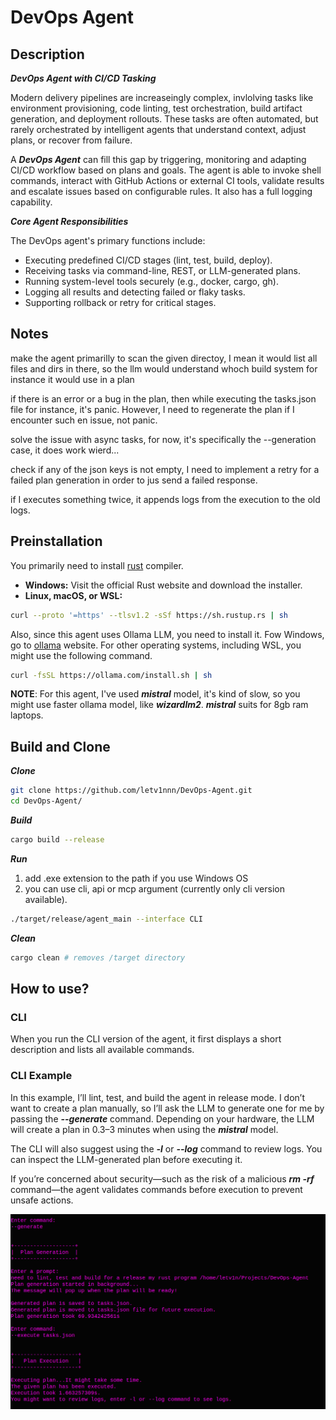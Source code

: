 # DevOps Agent

## Description
***DevOps Agent with CI/CD Tasking***

Modern delivery pipelines are increaseingly complex, invlolving tasks like environment provisioning, code linting, test orchestration, build artifact generation, and deployment rollouts. These tasks are often automated, but rarely orchestrated by intelligent agents that understand context, adjust plans, or recover from failure. 

A ***DevOps Agent*** can fill this gap by triggering, monitoring and adapting CI/CD workflow based on plans and goals. The agent is able to invoke shell commands, interact with GitHub Actions or external CI tools, validate results and escalate issues based on configurable rules. It also has a full logging capability.

***Core Agent Responsibilities***

The DevOps agent's primary functions include:

- Executing predefined CI/CD stages (lint, test, build, deploy).
- Receiving tasks via command-line, REST, or LLM-generated plans.
- Running system-level tools securely (e.g., docker, cargo, gh).
- Logging all results and detecting failed or flaky tasks.
- Supporting rollback or retry for critical stages.

## Notes

make the agent primarilly to scan the given directoy, I mean it would list all files and dirs in there, so the llm would understand whoch build system for instance it would use in a plan

if there is an error or a bug in the plan, then while executing the tasks.json file for instance, it's panic. However, I need to regenerate the plan if I encounter such en issue, not panic.

solve the issue with async tasks, for now, it's specifically the --generation case, it does work wierd...

check if any of the json keys is not empty, I need to implement a retry for a failed plan generation in order to jus send a failed response.

if I executes something twice, it appends logs from the execution to the old logs.


## Preinstallation

You primarily need to install [rust](https://www.rust-lang.org/tools/install) compiler. 
- **Windows:** Visit the official Rust website and download the installer.  
- **Linux, macOS, or WSL:**

```bash
curl --proto '=https' --tlsv1.2 -sSf https://sh.rustup.rs | sh
```
Also, since this agent uses Ollama LLM, you need to install it. Fow Windows, go to [ollama](https://ollama.com/download/windows) website. For other operating systems, including WSL, you might use the following command.
```bash
curl -fsSL https://ollama.com/install.sh | sh
```

**NOTE**: For this agent, I've used ***mistral*** model, it's kind of slow, so you might use faster ollama model, like ***wizardlm2***. ***mistral*** suits for 8gb ram laptops.


## Build and Clone

***Clone***
```bash
git clone https://github.com/letv1nnn/DevOps-Agent.git
cd DevOps-Agent/
```

***Build***
```bash
cargo build --release
```

***Run***
1. add .exe extension to the path if you use Windows OS
2. you can use cli, api or mcp argument (currently only cli version available).
```bash
./target/release/agent_main --interface CLI
```

***Clean***
```bash
cargo clean # removes /target directory
```

## How to use?
### CLI
When you run the CLI version of the agent, it first displays a short description and lists all available commands.

### CLI Example 
In this example, I’ll lint, test, and build the agent in release mode.
I don’t want to create a plan manually, so I’ll ask the LLM to generate one for me by passing the ***--generate*** command. Depending on your hardware, the LLM will create a plan in 0.3–3 minutes when using the ***mistral*** model.

The CLI will also suggest using the ***-l*** or ***--log*** command to review logs.
You can inspect the LLM-generated plan before executing it.

If you’re concerned about security—such as the risk of a malicious ***rm -rf*** command—the agent validates commands before execution to prevent unsafe actions.

![alt text](images/generate_and_execute_plan_example.png)